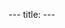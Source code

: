 \-\-\-
title: 
\-\-\-
<!--stackedit_data:
eyJwcm9wZXJ0aWVzIjoidGl0bGU6IFRFU1QgTWFya2Rvd25GaW
xlXG50YWdzOiB0ZXN0XG4iLCJoaXN0b3J5IjpbNDUxMjA3NDM0
XX0=
-->